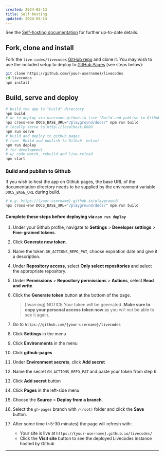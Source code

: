 ```yaml
---
created: 2024-03-13
title: Self hosting
updated: 2024-03-14
---
```


See the [Self-hosting documentation](https://livecodes.io/docs/features/self-hosting) for further up-to-date details.

## Fork, clone and install

Fork the `live-codes/livecodes` [GitHub repo](https://github.com/live-codes/livecodes) and clone it. You may wish to use the included setup to deploy to [GitHub Pages](https://pages.github.com/) (see steps below):

```bash
git clone https://github.com/{your-username}/livecodes
cd livecodes
npm install
```

## Build, serve and deploy

```bash {4}
# build the app to "build" directory
npm build
# or to deploy via username.github.io (see `Build and publish to Github` below)
npx cross-env DOCS_BASE_URL="/playground/docs/" npm run build
# locally serve to http://localhost:8080
npm run serve
# build and deploy to github pages
# (see `Build and publish to Github` below)
npm run deploy
# for development
# w/ code watch, rebuild and live-reload
npm start
```

### Build and publish to Github

If you wish to host the app on Github pages, the base URL of the documentation directory needs to be supplied by the environment variable `DOCS_BASE_URL` during build.

```bash
# e.g. https://{your-username}.github.io/playground/
npx cross-env DOCS_BASE_URL="/playground/docs/" npm run build
```

#### Complete these steps before deploying via `npm run deploy`

1. Under your Github profile, navigate to **Settings** &gt; **Developer settings** &gt; **Fine-grained tokens**.

2. Click **Generate new  token**.

3. Name the token `GH_ACTIONS_REPO_PAT`, choose expiration date and give it a description.

4. Under **Repository access**, select **Only select repositories** and select the appropriate repository.

5. Under **Permissions** &gt; **Repository permissions** &gt; **Actions**, select **Read and write**.

6. Click the **Generate token** button at the bottom of the page.

    > [!warning] NOTICE
    > Your token will be generated. **Make sure to copy your personal access token now** as you will not be able to see it again.

7. Go to `https://github.com/{your-username}/livecodes`

8. Click **Settings** in the menu

9. Click **Environments** in the menu

10. Click **github-pages**

11. Under **Environment secrets**, click **Add secret**

12. Name the secret `GH_ACTIONS_REPO_PAT` and paste your token from step 6.

13. Click **Add secret** button

14. Click **Pages** in the left-side menu

15. Choose the **Source** &gt; **Deploy from a branch**.

16. Select the `gh-pages` branch with `/(root)` folder and click the **Save** button.
17. After some time (~5-30 minutes) the page will refresh with:
    - Your site is live at `https://{your-username}.github.io/livecodes/`
    - Click the **Visit site** button to see the deployed Livecodes instance hosted by Github

---

